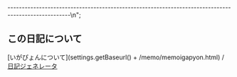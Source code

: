 ----------------------------------------------------------------------------------------------------\n";

## この日記について
[いがぴょんについて](settings.getBaseurl() + /memo/memoigapyon.html) / [日記ジェネレータ](https://github.com/igapyon/igapyonv3)
